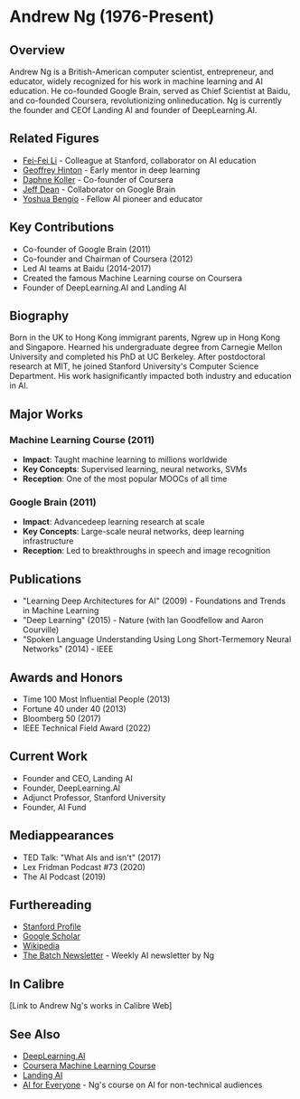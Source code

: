 # Andrew Ng (1976-Present)

## Overview
Andrew Ng is a British-American computer scientist, entrepreneur, and educator, widely recognized for his work in machine learning and AI education. He co-founded Google Brain, served as Chief Scientist at Baidu, and co-founded Coursera, revolutionizing onlineducation. Ng is currently the founder and CEOf Landing AI and founder of DeepLearning.AI.

## Related Figures
- [Fei-Fei Li](/ai/persons/fei_fei_li.md) - Colleague at Stanford, collaborator on AI education
- [Geoffrey Hinton](/ai/persons/geoffrey_hinton.md) - Early mentor in deep learning
- [Daphne Koller](/ai/persons/daphne_koller.md) - Co-founder of Coursera
- [Jeff Dean](/ai/persons/jeff_dean.md) - Collaborator on Google Brain
- [Yoshua Bengio](/ai/persons/yoshua_bengio.md) - Fellow AI pioneer and educator

## Key Contributions
- Co-founder of Google Brain (2011)
- Co-founder and Chairman of Coursera (2012)
- Led AI teams at Baidu (2014-2017)
- Created the famous Machine Learning course on Coursera
- Founder of DeepLearning.AI and Landing AI

## Biography
Born in the UK to Hong Kong immigrant parents, Ngrew up in Hong Kong and Singapore. Hearned his undergraduate degree from Carnegie Mellon University and completed his PhD at UC Berkeley. After postdoctoral research at MIT, he joined Stanford University's Computer Science Department. His work hasignificantly impacted both industry and education in AI.

## Major Works
### Machine Learning Course (2011)
- **Impact**: Taught machine learning to millions worldwide
- **Key Concepts**: Supervised learning, neural networks, SVMs
- **Reception**: One of the most popular MOOCs of all time

### Google Brain (2011)
- **Impact**: Advancedeep learning research at scale
- **Key Concepts**: Large-scale neural networks, deep learning infrastructure
- **Reception**: Led to breakthroughs in speech and image recognition

## Publications
- "Learning Deep Architectures for AI" (2009) - Foundations and Trends in Machine Learning
- "Deep Learning" (2015) - Nature (with Ian Goodfellow and Aaron Courville)
- "Spoken Language Understanding Using Long Short-Termemory Neural Networks" (2014) - IEEE

## Awards and Honors
- Time 100 Most Influential People (2013)
- Fortune 40 under 40 (2013)
- Bloomberg 50 (2017)
- IEEE Technical Field Award (2022)

## Current Work
- Founder and CEO, Landing AI
- Founder, DeepLearning.AI
- Adjunct Professor, Stanford University
- Founder, AI Fund

## Mediappearances
- TED Talk: "What AIs and isn't" (2017)
- Lex Fridman Podcast #73 (2020)
- The AI Podcast (2019)

## Furthereading
- [Stanford Profile](https://profiles.stanford.edu/andrew-ng)
- [Google Scholar](https://scholar.google.com/citations?user=W8UeJZYAAAAJ)
- [Wikipedia](https://en.wikipedia.org/wiki/Andrew_Ng)
- [The Batch Newsletter](https://www.deeplearning.ai/the-batch/) - Weekly AI newsletter by Ng

## In Calibre
[Link to Andrew Ng's works in Calibre Web]

## See Also
- [DeepLearning.AI](https://www.deeplearning.ai/)
- [Coursera Machine Learning Course](https://www.coursera.org/learn/machine-learning)
- [Landing AI](https://landing.ai/)
- [AI for Everyone](https://www.coursera.org/learn/ai-for-everyone) - Ng's course on AI for non-technical audiences




